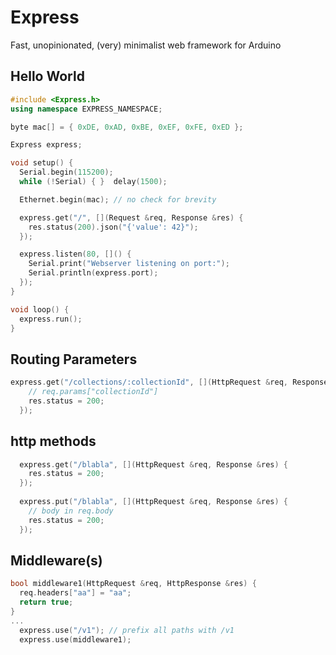 # Express
Fast, unopinionated, (very) minimalist web framework for Arduino

## Hello World

```cpp
#include <Express.h>
using namespace EXPRESS_NAMESPACE;

byte mac[] = { 0xDE, 0xAD, 0xBE, 0xEF, 0xFE, 0xED };

Express express;

void setup() {
  Serial.begin(115200);
  while (!Serial) { }  delay(1500);

  Ethernet.begin(mac); // no check for brevity

  express.get("/", [](Request &req, Response &res) {
    res.status(200).json("{'value': 42}");
  });

  express.listen(80, []() {
    Serial.print("Webserver listening on port:");
    Serial.println(express.port);
  });
}

void loop() {
  express.run();
}
```

## Routing Parameters

```cpp
express.get("/collections/:collectionId", [](HttpRequest &req, Response &res) {
    // req.params["collectionId"]
    res.status = 200;
  });
```

## http methods

```cpp
  express.get("/blabla", [](HttpRequest &req, Response &res) {
    res.status = 200;
  });
  
  express.put("/blabla", [](HttpRequest &req, Response &res) {
    // body in req.body
    res.status = 200;
  });

```

## Middleware(s)
```cpp
bool middleware1(HttpRequest &req, HttpResponse &res) {
  req.headers["aa"] = "aa";
  return true; 
}
...
  express.use("/v1"); // prefix all paths with /v1
  express.use(middleware1);

```
